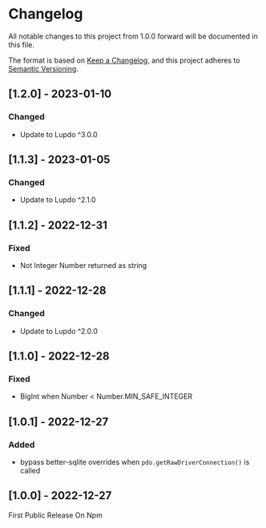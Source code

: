 # Changelog

All notable changes to this project from 1.0.0 forward will be documented in this file.

The format is based on [Keep a Changelog](https://keepachangelog.com/en/1.0.0/),
and this project adheres to [Semantic Versioning](https://semver.org/spec/v2.0.0.html).

## [1.2.0] - 2023-01-10

### Changed

-   Update to Lupdo ^3.0.0

## [1.1.3] - 2023-01-05

### Changed

-   Update to Lupdo ^2.1.0

## [1.1.2] - 2022-12-31

### Fixed

-   Not Integer Number returned as string

## [1.1.1] - 2022-12-28

### Changed

-   Update to Lupdo ^2.0.0

## [1.1.0] - 2022-12-28

### Fixed

-   BigInt when Number < Number.MIN_SAFE_INTEGER

## [1.0.1] - 2022-12-27

### Added

-   bypass better-sqlite overrides when `pdo.getRawDriverConnection()` is called

## [1.0.0] - 2022-12-27

First Public Release On Npm
